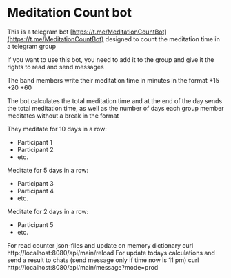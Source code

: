 # Meditation Count bot

This is a telegram bot [https://t.me/MeditationCountBot](https://t.me/MeditationCountBot) designed to count the meditation time in a telegram group 

If you want to use this bot, you need to add it to the group and give it the rights to read and send messages

The band members write their meditation time in minutes in the format
+15
+20
+60

The bot calculates the total meditation time and at the end of the day sends the total meditation time, as well as the number of days each group member meditates without a break in the format

They meditate for 10 days in a row:
- Participant 1
- Participant 2
- etc.

Meditate for 5 days in a row:
- Participant 3
- Participant 4
- etc.

Meditate for 2 days in a row:
- Participant 5
- etc.

For read counter json-files and update on memory dictionary
curl http://localhost:8080/api/main/reload
For update todays calculations and send a result to chats (send message only if time now is 11 pm)
curl http://localhost:8080/api/main/message?mode=prod